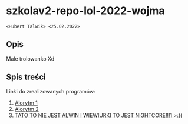 # szkolav2-repo-lol-2022-wojma
`<Hubert Talwik> <25.02.2022>`

## Opis

Male trolowanko Xd

## Spis treści

Linki do zrealizowanych programów:

1. [Alorytm 1](https://downloadmoreram.com/)
2. [Alorytm 2](https://creepypasta.fandom.com/pl/wiki/Wstrz%C4%85saj%C4%85ce_pochodzenie_mema_Trollface)
3. [TATO TO NIE JEST ALWIN I WIEWIURKI TO JEST NIGHTCORE!!!1 >:((](https://www.youtube.com/watch?v=suXNSBCXExU)
